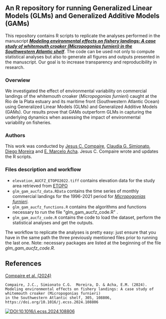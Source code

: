 ## An R repository for running Generalized Linear Models (GLMs) and Generalized Additive Models (GAMs)

This repository contains R scripts to replicate the analyses performed in the manuscript 
[***Modeling environmental effects on fishery landings: A case study of whitemouth croaker (_Micropogonias furnieri_) in the Southwestern
Atlantic shelf***](https://doi.org/10.1016/j.ecss.2024.108806). The code can be used not only to compute statistical analyses but also to generate all figures and outputs presented in the manuscript. Our goal is to increase transparency and reproducibility in research.

### Overwiew
We investigated the effect of environmental variability on commercial landings of the whitemouth croaker (_Micropogonias furnieri_) caught at the Rio de la Plata estuary and its maritime front (Southwestern Atlantic Ocean) using Generalized Linear Models (GLMs) and Generalized Additive Models (GAMs). Our results prove that GAMs outperform GLMs in capturing the underlying dynamics when assessing the impact of environmental variability on fisheries.

### Authors
This work was conducted by [Jesus C. Compaire](https://www.researchgate.net/profile/Jesus-Compaire), [Claudia G. Simionato](https://www.researchgate.net/profile/Claudia-Simionato), [Diego Moreira](https://www.researchgate.net/profile/Diego-Moreira-3) and [E. Marcelo Acha](https://www.researchgate.net/profile/Marcelo-Acha). Jesus C. Compaire wrote and updates the R scripts.

### Files description and workflow
- `elevation_AUCFZ_ETOPO2022.tiff` contains elevation data for the study area retrieved from [ETOPO](https://doi.org/10.25921/fd45-gt74) 
- `glm_gam_aucfz_data.RData` contains the time series of monthly commercial landings for the 1996-2021 period for [*Micropogonias furnieri*](https://www.fishbase.se/summary/Micropogonias-furnieri.html).
- `glm_gam_aucfz_functions.R` contains the algorithms and functions necessary to run the file "glm_gam_aucfz_code.R" .
- `glm_gam_aucfz_code.R` contains the code to load the dataset, perform the statistical analyses and get the outputs.

The workflow to replicate the analyses is pretty easy: just ensure that you have in the same path the three previously mentioned files prior to running the last one. Note: necessary packages are listed at the beginning of the file *glm_gam_aucfz_code.R*.

## References

[Compaire et al. (2024)](https://doi.org/10.1016/j.ecss.2024.108806)

```
Compaire, J.C., Simionato C.G.  Moreira, D. & Acha, E.M. (2024).
Modeling environmental effects on fishery landings: A case study of whitemouth croaker (Micropogonias furnieri)
in the Southwestern Atlantic shelf, 305, 108806, https://doi.org/10.1016/j.ecss.2024.108806
```
[![DOI:10.1016/j.ecss.2024.108806](http://img.shields.io/badge/DOI-10.1016/j.ecss.2024.108806-b45f06.svg)](https://doi.org/10.1016/j.ecss.2024.108806)
